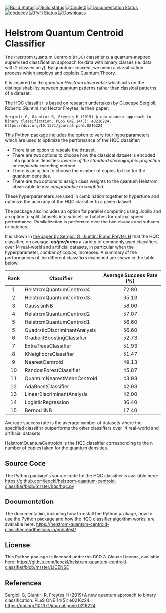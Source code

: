 [![Build Status](https://travis-ci.com/leockl/helstrom-quantum-centroid-classifier.svg?branch=master)](https://travis-ci.com/leockl/helstrom-quantum-centroid-classifier)
[![Build status](https://ci.appveyor.com/api/projects/status/7lmgxf21o6atqs25?svg=true)](https://ci.appveyor.com/project/leockl/helstrom-quantum-centroid-classifier)
[![CircleCI](https://circleci.com/gh/leockl/helstrom-quantum-centroid-classifier.svg?style=svg)](https://circleci.com/gh/leockl/helstrom-quantum-centroid-classifier)
[![Documentation Status](https://readthedocs.org/projects/helstrom-quantum-centroid-classifier/badge/?version=latest)](https://helstrom-quantum-centroid-classifier.readthedocs.io/en/latest/?badge=latest)
[![codecov](https://codecov.io/gh/leockl/helstrom-quantum-centroid-classifier/branch/master/graph/badge.svg)](https://codecov.io/gh/leockl/helstrom-quantum-centroid-classifier)
[![PyPi Status](https://img.shields.io/pypi/v/HQC.svg?color=brightgreen)](https://pypi.org/project/HQC/)
[![Downloads](https://pepy.tech/badge/hqc)](https://pepy.tech/project/hqc)

# Helstrom Quantum Centroid Classifier
The Helstrom Quantum Centroid (HQC) classifier is a quantum-inspired supervised classification approach for data with binary classes (ie. data with 2 classes only). By quantum-inspired, we mean a classification process which employs and exploits Quantum Theory.

It is inspired by the *quantum Helstrom observable* which acts on the distinguishability between quantum patterns rather than classical patterns of a dataset.

The HQC classifier is based on research undertaken by Giuseppe Sergioli, Roberto Giuntini and Hector Freytes, in their paper:

    Sergioli G, Giuntini R, Freytes H (2019) A new quantum approach to binary classification. PLoS ONE 14(5): e0216224.
    https://doi.org/10.1371/journal.pone.0216224

This Python package includes the option to vary four hyperparameters which are used to optimize the performance of the HQC classifier:
* There is an option to rescale the dataset.
* There are two options to choose how the classical dataset is encoded into quantum densities: *inverse of the standard stereographic projection* or *amplitude* encoding method.
* There is an option to choose the number of copies to take for the quantum densities.
* There are two options to assign class weights to the quantum Helstrom observable terms: *equiprobable* or *weighted*.

These hyperparameters are used in combination together to hypertune and optimize the accuracy of the HQC classifier to a given dataset.

The package also includes an option for parallel computing using Joblib and an option to split datasets into subsets or batches for optimal speed performance. Parallelization is performed over the two classes and subsets or batches.

It is shown in [the paper by Sergioli G, Giuntini R and Freytes H](https://doi.org/10.1371/journal.pone.0216224) that the HQC classifier, on average, **_outperforms_** a variety of commonly used classifiers over 14 real-world and artificial datasets, in particular when the hyperparameter, *number of copies*, increases. A summary of the performances of the different classifiers examined are shown in the table below:

| Rank | Classifier                    | Average Success Rate (%) |
|:----:| ----------------------------- |:------------------------:|
| 1    | HelstromQuantumCentroid4      | 72.80                    |
| 2    | HelstromQuantumCentroid3      | 65.13                    |
| 3    | GaussianNB                    | 58.00                    |
| 4    | HelstromQuantumCentroid2      | 57.07                    |
| 5    | HelstromQuantumCentroid1      | 56.60                    |
| 5    | QuadraticDiscriminantAnalysis | 56.60                    |
| 6    | GradientBoostingClassifier    | 52.73                    |
| 7    | ExtraTreesClassifier          | 51.93                    |
| 8    | KNeighborsClassifier          | 51.47                    |
| 9    | NearestCentroid               | 49.13                    |
| 10   | RandomForestClassifier        | 45.87                    |
| 11   | QuantumNearestMeanCentroid    | 43.93                    |
| 12   | AdaBoostClassifier            | 42.93                    |
| 13   | LinearDiscriminantAnalysis    | 42.00                    |
| 14   | LogisticRegression            | 36.40                    |
| 15   | BernoulliNB                   | 17.40                    |

Average success rate is the average number of datasets where the specified classifier outperforms the other classifiers over 14 real-world and artificial datasets.

HelstromQuantumCentroidn is the HQC classifier corresponding to the n number of copies taken for the quantum densities.

## Source Code
The Python package's source code for the HQC classifier is available here: 
https://github.com/leockl/helstrom-quantum-centroid-classifier/blob/master/hqc/hqc.py

## Documentation
The documentation, including how to install the Python package, how to use the Python package and how the HQC classifier algorithm works, are available here: 
https://helstrom-quantum-centroid-classifier.readthedocs.io/en/latest/

## License
This Python package is licensed under the BSD 3-Clause License, available here: 
https://github.com/leockl/helstrom-quantum-centroid-classifier/blob/master/LICENSE

## References

Sergioli G, Giuntini R, Freytes H (2019) A new quantum approach to binary classification. PLoS ONE 14(5): e0216224.
https://doi.org/10.1371/journal.pone.0216224
